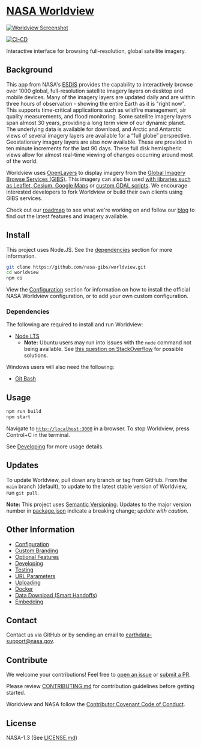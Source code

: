 # [NASA Worldview](https://worldview.earthdata.nasa.gov)

[![Worldview Screenshot](/web/images/readme-preview.jpg)](https://worldview.earthdata.nasa.gov)

[![CI-CD](https://github.com/nasa-gibs/worldview/actions/workflows/ci-cd.yml/badge.svg)](https://github.com/nasa-gibs/worldview/actions/workflows/ci-cd.yml)

Interactive interface for browsing full-resolution, global satellite imagery.

## Background

This app from NASA's [ESDIS](https://earthdata.nasa.gov/esdis) provides the
capability to interactively browse over 1000 global, full-resolution satellite
imagery layers on desktop and mobile devices. Many of the imagery layers are
updated daily and are within three hours of observation - showing the entire Earth as it is
"right now". This supports time-critical applications such as wildfire
management, air quality measurements, and flood monitoring. Some satellite
imagery layers span almost 30 years, providing a long term view of our dynamic
planet. The underlying data is available for download, and Arctic and Antarctic
views of several imagery layers are available for a “full globe” perspective. Geostationary imagery layers are also now available. These are provided in ten minute increments for the last 90 days. These full disk hemispheric views allow for almost real-time viewing of changes occurring around most of the world.

Worldview uses [OpenLayers](http://openlayers.org/) to display imagery from the
[Global Imagery Browse Services (GIBS)](https://earthdata.nasa.gov/gibs). This
imagery can also be used [with libraries such as Leaflet, Cesium, Google Maps](https://nasa-gibs.github.io/gibs-api-docs/map-library-usage/)
or [custom GDAL scripts](https://nasa-gibs.github.io/gibs-api-docs/map-library-usage/#gdal).
We encourage interested developers to fork Worldview or build their own clients
using GIBS services.

Check out our [roadmap](https://github.com/orgs/nasa-gibs/projects/3/views/1)
to see what we're working on and follow our [blog](https://wiki.earthdata.nasa.gov/pages/viewrecentblogposts.action?key=GIBS)
to find out the latest features and imagery available.

## Install

This project uses Node.JS. See the [dependencies](#dependencies) section for more information.

```bash
git clone https://github.com/nasa-gibs/worldview.git
cd worldview
npm ci
```

View the [Configuration](doc/config/configuration.md) section for information on how to install the official NASA Worldview configuration, or to add your own custom configuration.

### Dependencies

The following are required to install and run Worldview:

- [Node LTS](https://nodejs.org/en/download/)
  - **Note:** Ubuntu users may run into issues with the `node` command not being available. See [this question on StackOverflow](https://stackoverflow.com/q/18130164/417629) for possible solutions.

Windows users will also need the following:

- [Git Bash](https://git-scm.com/downloads)


## Usage

```bash
npm run build
npm start
```

Navigate to [`http://localhost:3000`](http://localhost:3000) in a browser. To stop Worldview, press Control+C in the terminal.

See [Developing](doc/developing.md) for more usage details.

## Updates

To update Worldview, pull down any branch or tag from GitHub. From the `main` branch (default), to update to the latest stable version of Worldview, run `git pull`.

**Note:** This project uses [Semantic Versioning](https://semver.org/). Updates to the major version number in [package.json](package.json) indicate a breaking change; _update with caution_.

## Other Information

- [Configuration](doc/config/configuration.md)
- [Custom Branding](doc/branding.md)
- [Optional Features](doc/features.md)
- [Developing](doc/developing.md)
- [Testing](doc/testing.md)
- [URL Parameters](doc/url_parameters.md)
- [Uploading](doc/upload.md)
- [Docker](doc/docker.md)
- [Data Download (Smart Handoffs)](doc/smart_handoffs.md)
- [Embedding](doc/embed.md)

## Contact

Contact us via GitHub or by sending an email to
[earthdata-support@nasa.gov](mailto:earthdata-support@nasa.gov).

## Contribute

We welcome your contributions! Feel free to [open an issue](https://github.com/nasa-gibs/worldview/issues/new/choose) or [submit a PR](https://github.com/nasa-gibs/worldview/compare).

Please review [CONTRIBUTING.md](.github/CONTRIBUTING.md) for contribution guidelines before getting started.

Worldview and NASA follow the [Contributor Covenant Code of Conduct](.github/CODE_OF_CONDUCT.md).

## License

NASA-1.3 (See [LICENSE.md](LICENSE.md))
